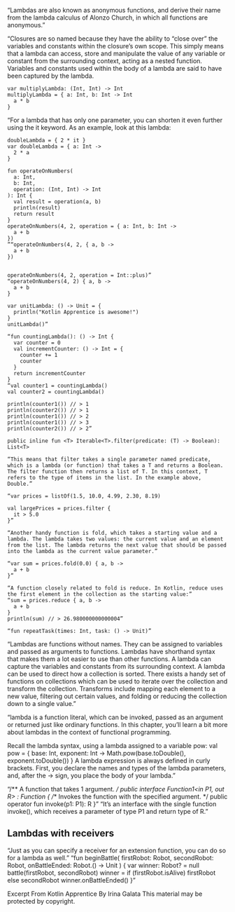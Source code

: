 “Lambdas are also known as anonymous functions, and derive their name from the lambda calculus of Alonzo Church, in which all functions are anonymous.”

“Closures are so named because they have the ability to “close over” the variables and constants within the closure’s own scope. This simply means that a lambda can access, store and manipulate the value of any variable or constant from the surrounding context, acting as a nested function. Variables and constants used within the body of a lambda are said to have been captured by the lambda.

```
var multiplyLambda: (Int, Int) -> Int
multiplyLambda = { a: Int, b: Int -> Int
  a * b
}

```

“For a lambda that has only one parameter, you can shorten it even further using the it keyword. As an example, look at this lambda:

```
doubleLambda = { 2 * it }
var doubleLambda = { a: Int ->
  2 * a
}
```


```
fun operateOnNumbers(
  a: Int,
  b: Int,
  operation: (Int, Int) -> Int
): Int {
  val result = operation(a, b)
  println(result)
  return result
}
operateOnNumbers(4, 2, operation = { a: Int, b: Int ->
  a + b
})
”“operateOnNumbers(4, 2, { a, b ->
  a + b
})


operateOnNumbers(4, 2, operation = Int::plus)”
“operateOnNumbers(4, 2) { a, b ->
  a + b
}
```

```
var unitLambda: () -> Unit = {
  println("Kotlin Apprentice is awesome!")
}
unitLambda()”

“fun countingLambda(): () -> Int {
  var counter = 0
  val incrementCounter: () -> Int = {
    counter += 1
    counter
  }
  return incrementCounter
}
“val counter1 = countingLambda()
val counter2 = countingLambda()

println(counter1()) // > 1
println(counter2()) // > 1
println(counter1()) // > 2
println(counter1()) // > 3
println(counter2()) // > 2”

```



```
public inline fun <T> Iterable<T>.filter(predicate: (T) -> Boolean): List<T>
```

```
“This means that filter takes a single parameter named predicate, which is a lambda (or function) that takes a T and returns a Boolean. The filter function then returns a list of T. In this context, T refers to the type of items in the list. In the example above, Double.”

“var prices = listOf(1.5, 10.0, 4.99, 2.30, 8.19)

val largePrices = prices.filter {
  it > 5.0
}”

```


```
“Another handy function is fold, which takes a starting value and a lambda. The lambda takes two values: the current value and an element from the list. The lambda returns the next value that should be passed into the lambda as the current value parameter.”

“var sum = prices.fold(0.0) { a, b ->
  a + b
}”

“A function closely related to fold is reduce. In Kotlin, reduce uses the first element in the collection as the starting value:”
“sum = prices.reduce { a, b ->
  a + b
}
println(sum) // > 26.980000000000004”
```


```
“fun repeatTask(times: Int, task: () -> Unit)”
```



“Lambdas are functions without names. They can be assigned to variables and passed as arguments to functions.
Lambdas have shorthand syntax that makes them a lot easier to use than other functions.
A lambda can capture the variables and constants from its surrounding context.
A lambda can be used to direct how a collection is sorted.
There exists a handy set of functions on collections which can be used to iterate over the collection and transform the collection. Transforms include mapping each element to a new value, filtering out certain values, and folding or reducing the collection down to a single value.”




“lambda is a function literal, which can be invoked, passed as an argument or returned just like ordinary functions. In this chapter, you’ll learn a bit more about lambdas in the context of functional programming.

Recall the lambda syntax, using a lambda assigned to a variable pow:
val pow = { base: Int, exponent: Int ->
  Math.pow(base.toDouble(), exponent.toDouble())
}
A lambda expression is always defined in curly brackets. First, you declare the names and types of the lambda parameters, and, after the -> sign, you place the body of your lambda.”

“/** A function that takes 1 argument. */
public interface Function1<in P1, out R> : Function<R> {
  /** Invokes the function with the specified argument. */
  public operator fun invoke(p1: P1): R
}”
“It’s an interface with the single function invoke(), which receives a parameter of type P1 and return type of R.”


## Lambdas with receivers

“Just as you can specify a receiver for an extension function, you can do so for a lambda as well.”
“fun beginBattle(
  firstRobot: Robot,
  secondRobot: Robot,
  onBattleEnded: Robot.() -> Unit
) {
  var winner: Robot? = null
  battle(firstRobot, secondRobot)
  winner = if (firstRobot.isAlive) firstRobot else secondRobot
  winner.onBattleEnded()
}”

Excerpt From
Kotlin Apprentice
By Irina Galata
This material may be protected by copyright.